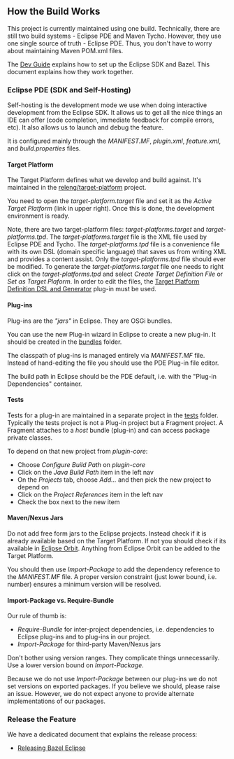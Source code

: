 ## How the Build Works

This project is currently maintained using one build.
Technically, there are still two build systems - Eclipse PDE and Maven Tycho.
However, they use one single source of truth - Eclipse PDE.
Thus, you don't have to worry about maintaining Maven POM.xml files.

The [Dev Guide](dev_guide.md) explains how to set up the Eclipse SDK and Bazel.
This document explains how they work together.


### Eclipse PDE (SDK and Self-Hosting)

Self-hosting is the development mode we use when doing interactive development from the Eclipse SDK.
It allows us to get all the nice things an IDE can offer (code completion, immediate feedback for compile errors, etc).
It also allows us to launch and debug the feature.

It is configured mainly through the *MANIFEST.MF*, *plugin.xml*, *feature.xml*, and *build.properties* files.

#### Target Platform
The Target Platform defines what we develop and build against.
It's maintained in the [releng/target-platform](../../releng/target-platform) project.

You need to open the *target-platform.target* file and set it as the *Active Target Platform* (link in upper right).
Once this is done, the development environment is ready.

Note, there are two target-platform files: *target-platforms.target* and *target-platforms.tpd*.
The *target-platforms.target* file is the XML file used by Eclipse PDE and Tycho.
The *target-platforms.tpd* file is a convenience file with its own DSL (domain specific language) that saves us from writing XML and provides a content assist.
Only the *target-platforms.tpd* file should ever be modified.
To generate the *target-platforms.target* file one needs to right click on the *target-platforms.tpd* and select *Create Target Definition File* or *Set as Target Plaform*.
In order to edit the files, the [Target Platform Definition DSL and Generator](https://github.com/eclipse-cbi/targetplatform-dsl) plug-in must be used.

#### Plug-ins
Plug-ins are the *"jars"* in Eclipse.
They are OSGi bundles.

You can use the new Plug-in wizard in Eclipse to create a new plug-in.
It should be created in the [bundles](../../bundles) folder.

The classpath of plug-ins is managed entirely via *MANIFEST.MF* file.
Instead of hand-editing the file you should use the PDE Plug-in file editor.

The build path in Eclipse should be the PDE default, i.e. with the "Plug-in Dependencies" container.

#### Tests
Tests for a plug-in are maintained in a separate project in the [tests](../../tests) folder.
Typically the tests project is not a Plug-in project but a Fragment project.
A Fragment attaches to a *host* bundle (plug-in) and can access package private classes.


To depend on that new project from *plugin-core*:
- Choose *Configure Build Path* on *plugin-core*
- Click on the *Java Build Path* item in the left nav
- On the *Projects* tab, choose *Add...* and then pick the new project to depend on
- Click on the *Project References* item in the left nav
- Check the box next to the new item

#### Maven/Nexus Jars
Do not add free form jars to the Eclipse projects.
Instead check if it is already available based on the Target Platform.
If not you should check if its available in [Eclipse Orbit](https://download.eclipse.org/tools/orbit/downloads/).
Anything from Eclipse Orbit can be added to the Target Platform.

You should then use *Import-Package* to add the dependency reference to the *MANIFEST.MF* file.
A proper version constraint (just lower bound, i.e. number) ensures a minimum version will be resolved.

#### Import-Package vs. Require-Bundle
Our rule of thumb is:
 - *Require-Bundle* for inter-project dependencies, i.e. dependencies to Eclipse plug-ins and to plug-ins in our project.
 - *Import-Package* for third-party Maven/Nexus jars

 Don't bother using version ranges.
 They complicate things unnecessarily.
 Use a lower version bound on *Import-Package*.

 Because we do not use *Import-Package* between our plug-ins we do not set versions on exported packages.
 If you believe we should, please raise an issue.
 However, we do not expect anyone to provide alternate implementations of our packages.

### Release the Feature

We have a dedicated document that explains the release process:
- [Releasing Bazel Eclipse](release.md)
